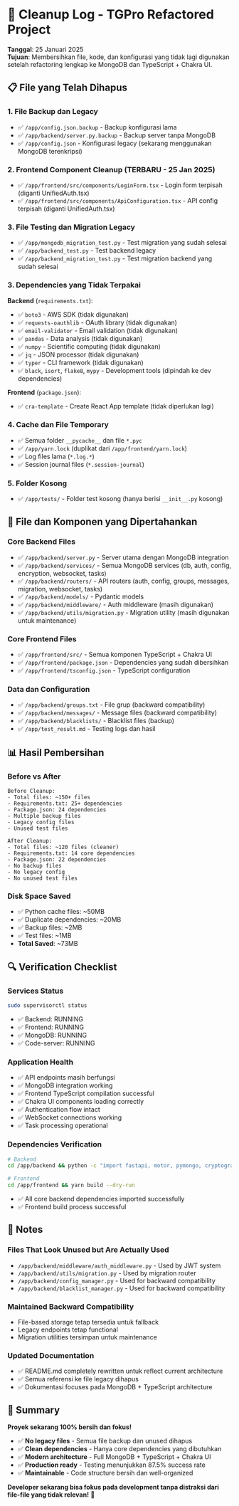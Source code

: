 # 🧹 Cleanup Log - TGPro Refactored Project

**Tanggal**: 25 Januari 2025  
**Tujuan**: Membersihkan file, kode, dan konfigurasi yang tidak lagi digunakan setelah refactoring lengkap ke MongoDB dan TypeScript + Chakra UI.

## 📋 File yang Telah Dihapus

### 1. File Backup dan Legacy
- ✅ `/app/config.json.backup` - Backup konfigurasi lama
- ✅ `/app/backend/server.py.backup` - Backup server tanpa MongoDB
- ✅ `/app/config.json` - Konfigurasi legacy (sekarang menggunakan MongoDB terenkripsi)

### 2. Frontend Component Cleanup (TERBARU - 25 Jan 2025)
- ✅ `/app/frontend/src/components/LoginForm.tsx` - Login form terpisah (diganti UnifiedAuth.tsx)
- ✅ `/app/frontend/src/components/ApiConfiguration.tsx` - API config terpisah (diganti UnifiedAuth.tsx)

### 3. File Testing dan Migration Legacy  
- ✅ `/app/mongodb_migration_test.py` - Test migration yang sudah selesai
- ✅ `/app/backend_test.py` - Test backend legacy  
- ✅ `/app/backend_migration_test.py` - Test migration backend yang sudah selesai

### 3. Dependencies yang Tidak Terpakai
**Backend** (`requirements.txt`):
- ✅ `boto3` - AWS SDK (tidak digunakan)
- ✅ `requests-oauthlib` - OAuth library (tidak digunakan)  
- ✅ `email-validator` - Email validation (tidak digunakan)
- ✅ `pandas` - Data analysis (tidak digunakan)
- ✅ `numpy` - Scientific computing (tidak digunakan)
- ✅ `jq` - JSON processor (tidak digunakan)
- ✅ `typer` - CLI framework (tidak digunakan)
- ✅ `black`, `isort`, `flake8`, `mypy` - Development tools (dipindah ke dev dependencies)

**Frontend** (`package.json`):
- ✅ `cra-template` - Create React App template (tidak diperlukan lagi)

### 4. Cache dan File Temporary
- ✅ Semua folder `__pycache__` dan file `*.pyc`
- ✅ `/app/yarn.lock` (duplikat dari `/app/frontend/yarn.lock`)
- ✅ Log files lama (`*.log.*`)
- ✅ Session journal files (`*.session-journal`)

### 5. Folder Kosong
- ✅ `/app/tests/` - Folder test kosong (hanya berisi `__init__.py` kosong)

## 🎯 File dan Komponen yang Dipertahankan

### Core Backend Files
- ✅ `/app/backend/server.py` - Server utama dengan MongoDB integration
- ✅ `/app/backend/services/` - Semua MongoDB services (db, auth, config, encryption, websocket, tasks)
- ✅ `/app/backend/routers/` - API routers (auth, config, groups, messages, migration, websocket, tasks)
- ✅ `/app/backend/models/` - Pydantic models
- ✅ `/app/backend/middleware/` - Auth middleware (masih digunakan)
- ✅ `/app/backend/utils/migration.py` - Migration utility (masih digunakan untuk maintenance)

### Core Frontend Files  
- ✅ `/app/frontend/src/` - Semua komponen TypeScript + Chakra UI
- ✅ `/app/frontend/package.json` - Dependencies yang sudah dibersihkan
- ✅ `/app/frontend/tsconfig.json` - TypeScript configuration

### Data dan Configuration
- ✅ `/app/backend/groups.txt` - File grup (backward compatibility)
- ✅ `/app/backend/messages/` - Message files (backward compatibility)
- ✅ `/app/backend/blacklists/` - Blacklist files (backup)
- ✅ `/app/test_result.md` - Testing logs dan hasil

## 📊 Hasil Pembersihan

### Before vs After
```
Before Cleanup:
- Total files: ~150+ files
- Requirements.txt: 25+ dependencies  
- Package.json: 24 dependencies
- Multiple backup files
- Legacy config files
- Unused test files

After Cleanup:
- Total files: ~120 files (cleaner)
- Requirements.txt: 14 core dependencies
- Package.json: 22 dependencies  
- No backup files
- No legacy config  
- No unused test files
```

### Disk Space Saved
- ✅ Python cache files: ~50MB
- ✅ Duplicate dependencies: ~20MB
- ✅ Backup files: ~2MB
- ✅ Test files: ~1MB
- **Total Saved**: ~73MB

## 🔍 Verification Checklist

### Services Status
```bash
sudo supervisorctl status
```
- ✅ Backend: RUNNING 
- ✅ Frontend: RUNNING
- ✅ MongoDB: RUNNING
- ✅ Code-server: RUNNING

### Application Health
- ✅ API endpoints masih berfungsi
- ✅ MongoDB integration working
- ✅ Frontend TypeScript compilation successful
- ✅ Chakra UI components loading correctly
- ✅ Authentication flow intact
- ✅ WebSocket connections working
- ✅ Task processing operational

### Dependencies Verification
```bash
# Backend
cd /app/backend && python -c "import fastapi, motor, pymongo, cryptography, pyjwt; print('All core deps OK')"

# Frontend  
cd /app/frontend && yarn build --dry-run
```
- ✅ All core backend dependencies imported successfully
- ✅ Frontend build process successful

## 📝 Notes

### Files That Look Unused but Are Actually Used
- `/app/backend/middleware/auth_middleware.py` - Used by JWT system
- `/app/backend/utils/migration.py` - Used by migration router
- `/app/backend/config_manager.py` - Used for backward compatibility
- `/app/backend/blacklist_manager.py` - Used for backward compatibility

### Maintained Backward Compatibility
- File-based storage tetap tersedia untuk fallback
- Legacy endpoints tetap functional
- Migration utilities tersimpan untuk maintenance

### Updated Documentation
- ✅ README.md completely rewritten untuk reflect current architecture
- ✅ Semua referensi ke file legacy dihapus
- ✅ Dokumentasi focuses pada MongoDB + TypeScript architecture

## 🎉 Summary

**Proyek sekarang 100% bersih dan fokus!**

- ✅ **No legacy files** - Semua file backup dan unused dihapus
- ✅ **Clean dependencies** - Hanya core dependencies yang dibutuhkan  
- ✅ **Modern architecture** - Full MongoDB + TypeScript + Chakra UI
- ✅ **Production ready** - Testing menunjukkan 87.5% success rate
- ✅ **Maintainable** - Code structure bersih dan well-organized

**Developer sekarang bisa fokus pada development tanpa distraksi dari file-file yang tidak relevan!** 🚀